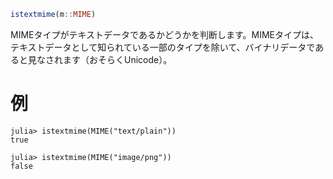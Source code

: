```julia
istextmime(m::MIME)
```

MIMEタイプがテキストデータであるかどうかを判断します。MIMEタイプは、テキストデータとして知られている一部のタイプを除いて、バイナリデータであると見なされます（おそらくUnicode）。

# 例

```jldoctest
julia> istextmime(MIME("text/plain"))
true

julia> istextmime(MIME("image/png"))
false
```
